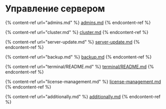 # Управление сервером

{% content-ref url="admins.md" %}
[admins.md](admins.md)
{% endcontent-ref %}

{% content-ref url="cluster.md" %}
[cluster.md](cluster/cluster.md)
{% endcontent-ref %}

{% content-ref url="server-update.md" %}
[server-update.md](server-update.md)
{% endcontent-ref %}

{% content-ref url="backup.md" %}
[backup.md](backup.md)
{% endcontent-ref %}

{% content-ref url="terminal/README.md" %}
[terminal/README.md](terminal/README.md)
{% endcontent-ref %}

{% content-ref url="license-management.md" %}
[license-management.md](license-management.md)
{% endcontent-ref %}

{% content-ref url="additionally.md" %}
[additionally.md](additionally.md)
{% endcontent-ref %}